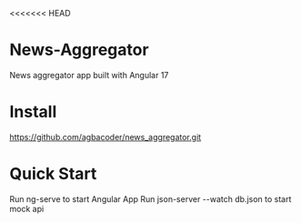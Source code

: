 <<<<<<< HEAD
# News-Aggregator
News aggregator app built with Angular 17
# Install
https://github.com/agbacoder/news_aggregator.git
# Quick Start
Run ng-serve to start Angular App
Run json-server --watch db.json to start mock api
